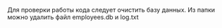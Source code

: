 Для проверки работы кода следует очистить базу данных. Из папки можно удалить файл employees.db и log.txt
